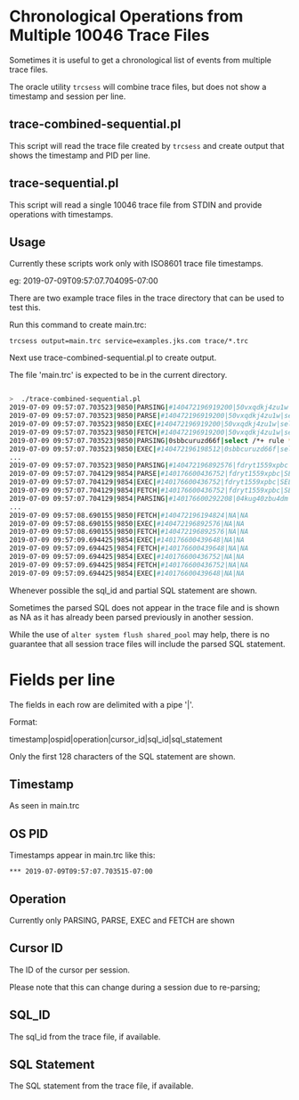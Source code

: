 
# Chronological Operations from Multiple 10046 Trace Files

Sometimes it is useful to get a chronological list of events from multiple trace files.

The oracle utility ```trcsess``` will combine trace files, but does not show a timestamp and session per line.

## trace-combined-sequential.pl

This script will read the trace file created by ```trcsess``` and create output that shows the timestamp and PID per line.

## trace-sequential.pl

This script will read a single 10046 trace file from STDIN and provide operations with timestamps.

## Usage

Currently these scripts work only with ISO8601 trace file timestamps.

eg: 2019-07-09T09:57:07.704095-07:00

There are two example trace files in the trace directory that can be used to test this.

Run this command to create main.trc:

```
trcsess output=main.trc service=examples.jks.com trace/*.trc
```

Next use trace-combined-sequential.pl to create output.

The file 'main.trc' is expected to be in the current directory.

```bash

>  ./trace-combined-sequential.pl
2019-07-09 09:57:07.703523|9850|PARSING|#140472196919200|50vxqdkj4zu1w|select user#,password,datats#,tempts#,type#,defrole,resource$,pt
2019-07-09 09:57:07.703523|9850|PARSE|#140472196919200|50vxqdkj4zu1w|select user#,password,datats#,tempts#,type#,defrole,resource$,pt
2019-07-09 09:57:07.703523|9850|EXEC|#140472196919200|50vxqdkj4zu1w|select user#,password,datats#,tempts#,type#,defrole,resource$,pt
2019-07-09 09:57:07.703523|9850|FETCH|#140472196919200|50vxqdkj4zu1w|select user#,password,datats#,tempts#,type#,defrole,resource$,pt
2019-07-09 09:57:07.703523|9850|PARSING|0sbbcuruzd66f|select /*+ rule */ bucket_cnt, row_cnt, cache_cnt, null_cnt, tim
2019-07-09 09:57:07.703523|9850|EXEC|#140472196198512|0sbbcuruzd66f|select /*+ rule */ bucket_cnt, row_cnt, cache_cnt, null_cnt, tim
...
2019-07-09 09:57:07.703523|9850|PARSING|#140472196892576|fdryt1559xpbc|SELECT COUNT(*) JH_COUNT FROM HR.JOB_HISTORY
2019-07-09 09:57:07.704129|9854|PARSE|#140176600436752|fdryt1559xpbc|SELECT COUNT(*) JH_COUNT FROM HR.JOB_HISTORY
2019-07-09 09:57:07.704129|9854|EXEC|#140176600436752|fdryt1559xpbc|SELECT COUNT(*) JH_COUNT FROM HR.JOB_HISTORY
2019-07-09 09:57:07.704129|9854|FETCH|#140176600436752|fdryt1559xpbc|SELECT COUNT(*) JH_COUNT FROM HR.JOB_HISTORY
2019-07-09 09:57:07.704129|9854|PARSING|#140176600292208|04kug40zbu4dm|select policy#, action# from aud_object_opt$ where object# = :1
...
2019-07-09 09:57:08.690155|9850|FETCH|#140472196194824|NA|NA
2019-07-09 09:57:08.690155|9850|EXEC|#140472196892576|NA|NA
2019-07-09 09:57:08.690155|9850|FETCH|#140472196892576|NA|NA
2019-07-09 09:57:09.694425|9854|EXEC|#140176600439648|NA|NA
2019-07-09 09:57:09.694425|9854|FETCH|#140176600439648|NA|NA
2019-07-09 09:57:09.694425|9854|EXEC|#140176600436752|NA|NA
2019-07-09 09:57:09.694425|9854|FETCH|#140176600436752|NA|NA
2019-07-09 09:57:09.694425|9854|EXEC|#140176600439648|NA|NA
```

Whenever possible the sql_id and partial SQL statement are shown.

Sometimes the parsed SQL does not appear in the trace file and is shown as NA as it has already been parsed previously  in another session.

While the use of ```alter system flush shared_pool``` may help, there is no guarantee that all session trace files will include the parsed SQL statement.
				      
# Fields per line

The fields in each row are delimited with a pipe '|'.

Format:

timestamp|ospid|operation|cursor_id|sql_id|sql_statement

Only the first 128 characters of the SQL statement are shown.


## Timestamp

As seen in main.trc

## OS PID

Timestamps appear in main.trc like this:

```*** 2019-07-09T09:57:07.703515-07:00```

## Operation

Currently only PARSING, PARSE, EXEC and FETCH are shown

## Cursor ID

The ID of the cursor per session.

Please note that this can change during a session due to re-parsing;

## SQL_ID

The sql_id from the trace file, if available.

## SQL Statement


The SQL statement from the trace file, if available.



